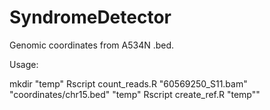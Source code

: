 # SyndromeDetector


Genomic coordinates from A534N .bed.


Usage:

mkdir "temp"
Rscript count_reads.R "60569250_S11.bam" "coordinates/chr15.bed" "temp"
Rscript create_ref.R "temp""